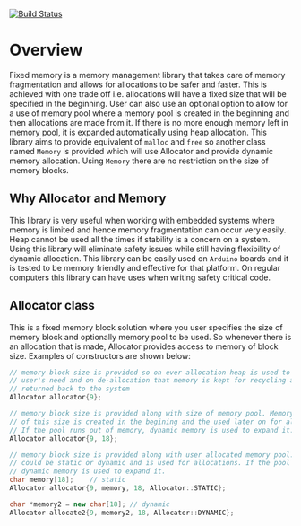 [![Build Status](https://travis-ci.org/dhillondeep/fixed-memory.svg?branch=master)](https://travis-ci.org/dhillondeep/fixed-memory)

# Overview

Fixed memory is a memory management library that takes care of memory fragmentation and allows for allocations to be safer and faster.
This is achieved with one trade off i.e. allocations will have a fixed size that will be specified in the beginning.
User can also use an optional option to allow for a use of memory pool where a memory pool is created in the beginning and then allocations are made from it.
If there is no more enough memory left in memory pool, it is expanded automatically using heap allocation.
This library aims to provide equivalent of `malloc` and `free` so another class named `Memory` is provided which will use Allocator and provide dynamic memory allocation.
Using `Memory` there are no restriction on the size of memory blocks.

## Why Allocator and Memory
This library is very useful when working with embedded systems where memory is limited and hence memory fragmentation can occur very easily.
Heap cannot be used all the times if stability is a concern on a system. Using this library will eliminate safety issues while still having flexibility of dynamic allocation.
This library can be easily used on `Arduino` boards and it is tested to be memory friendly and effective for that platform. On regular computers this library can have uses when writing safety critical code.
 

## Allocator class

This is a fixed memory block solution where you user specifies the size of memory block and optionally memory pool to be used.
So whenever there is an allocation that is made, Allocator provides access to memory of block size. Examples of constructors are shown below:

```cpp
// memory block size is provided so on ever allocation heap is used to satisfy
// user's need and on de-allocation that memory is kept for recycling and not
// returned back to the system
Allocator allocator{9};
```

```cpp
// memory block size is provided along with size of memory pool. Memory pool
// of this size is created in the begining and the used later on for allocations.
// If the pool runs out of memory, dynamic memory is used to expand it.
Allocator allocator{9, 18};
```

```cpp
// memory block size is provided along with user allocated memory pool. This pool
// could be static or dynamic and is used for allocations. If the pool runs out of memory, 
// dynamic memory is used to expand it.
char memory[18];    // static
Allocator allocator{9, memory, 18, Allocator::STATIC};

char *memory2 = new char[18]; // dynamic
Allocator allocate2{9, memory2, 18, Allocator::DYNAMIC};
```





